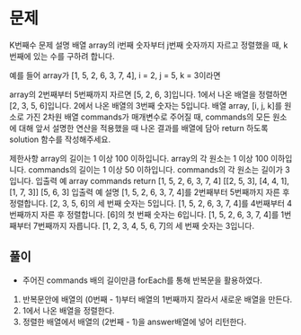 # 문제
K번째수
문제 설명
배열 array의 i번째 숫자부터 j번째 숫자까지 자르고 정렬했을 때, k번째에 있는 수를 구하려 합니다.

예를 들어 array가 [1, 5, 2, 6, 3, 7, 4], i = 2, j = 5, k = 3이라면

array의 2번째부터 5번째까지 자르면 [5, 2, 6, 3]입니다.
1에서 나온 배열을 정렬하면 [2, 3, 5, 6]입니다.
2에서 나온 배열의 3번째 숫자는 5입니다.
배열 array, [i, j, k]를 원소로 가진 2차원 배열 commands가 매개변수로 주어질 때, commands의 모든 원소에 대해 앞서 설명한 연산을 적용했을 때 나온 결과를 배열에 담아 return 하도록 solution 함수를 작성해주세요.

제한사항
array의 길이는 1 이상 100 이하입니다.
array의 각 원소는 1 이상 100 이하입니다.
commands의 길이는 1 이상 50 이하입니다.
commands의 각 원소는 길이가 3입니다.
입출력 예
array	commands	return
[1, 5, 2, 6, 3, 7, 4]	[[2, 5, 3], [4, 4, 1], [1, 7, 3]]	[5, 6, 3]
입출력 예 설명
[1, 5, 2, 6, 3, 7, 4]를 2번째부터 5번째까지 자른 후 정렬합니다. [2, 3, 5, 6]의 세 번째 숫자는 5입니다.
[1, 5, 2, 6, 3, 7, 4]를 4번째부터 4번째까지 자른 후 정렬합니다. [6]의 첫 번째 숫자는 6입니다.
[1, 5, 2, 6, 3, 7, 4]를 1번째부터 7번째까지 자릅니다. [1, 2, 3, 4, 5, 6, 7]의 세 번째 숫자는 3입니다.



## 풀이
- 주어진 commands 배의 길이만큼 forEach를 통해 반복문을 활용하였다.
1. 반복문안에 배열의 (0번째 - 1)부터 배열의 1번째까지 잘라서 새로운 배열을 만든다.
2. 1에서 나온 배열을 정렬한다.
3. 정렬한 배열에서 배열의 (2번째 - 1)을 answer배열에 넣어 리턴한다.
